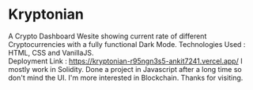 # Kryptonian
A Crypto Dashboard Wesite showing current rate of different Cryptocurrencies with a fully functional Dark Mode.
Technologies Used : HTML, CSS and VanillaJS.  
Deployment Link :
https://kryptonian-r95ngn3s5-ankit7241.vercel.app/
I mostly work in Solidity. Done a project in Javascript after a long time so don't mind the UI. I'm more interested in Blockchain.
Thanks for visiting.
